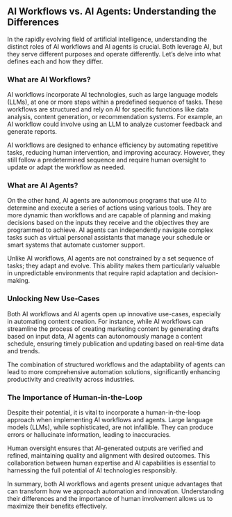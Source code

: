 ## AI Workflows vs. AI Agents: Understanding the Differences

In the rapidly evolving field of artificial intelligence, understanding the distinct roles of AI workflows and AI agents is crucial. Both leverage AI, but they serve different purposes and operate differently. Let’s delve into what defines each and how they differ.

### What are AI Workflows?

AI workflows incorporate AI technologies, such as large language models (LLMs), at one or more steps within a predefined sequence of tasks. These workflows are structured and rely on AI for specific functions like data analysis, content generation, or recommendation systems. For example, an AI workflow could involve using an LLM to analyze customer feedback and generate reports.

AI workflows are designed to enhance efficiency by automating repetitive tasks, reducing human intervention, and improving accuracy. However, they still follow a predetermined sequence and require human oversight to update or adapt the workflow as needed.

### What are AI Agents?

On the other hand, AI agents are autonomous programs that use AI to determine and execute a series of actions using various tools. They are more dynamic than workflows and are capable of planning and making decisions based on the inputs they receive and the objectives they are programmed to achieve. AI agents can independently navigate complex tasks such as virtual personal assistants that manage your schedule or smart systems that automate customer support.

Unlike AI workflows, AI agents are not constrained by a set sequence of tasks; they adapt and evolve. This ability makes them particularly valuable in unpredictable environments that require rapid adaptation and decision-making.

### Unlocking New Use-Cases

Both AI workflows and AI agents open up innovative use-cases, especially in automating content creation. For instance, while AI workflows can streamline the process of creating marketing content by generating drafts based on input data, AI agents can autonomously manage a content schedule, ensuring timely publication and updating based on real-time data and trends.

The combination of structured workflows and the adaptability of agents can lead to more comprehensive automation solutions, significantly enhancing productivity and creativity across industries.

### The Importance of Human-in-the-Loop

Despite their potential, it is vital to incorporate a human-in-the-loop approach when implementing AI workflows and agents. Large language models (LLMs), while sophisticated, are not infallible. They can produce errors or hallucinate information, leading to inaccuracies.

Human oversight ensures that AI-generated outputs are verified and refined, maintaining quality and alignment with desired outcomes. This collaboration between human expertise and AI capabilities is essential to harnessing the full potential of AI technologies responsibly.

In summary, both AI workflows and agents present unique advantages that can transform how we approach automation and innovation. Understanding their differences and the importance of human involvement allows us to maximize their benefits effectively.
